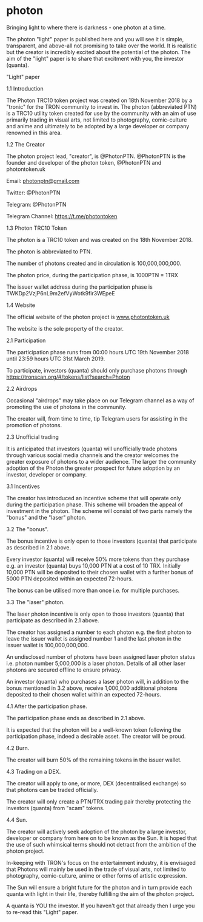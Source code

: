 # photon
Bringing light to where there is darkness - one photon at a time.

The photon "light" paper is published here and you will see it is simple, transparent, and above-all not promising to take over the world. It is realistic but the creator is incredibly excited about the potential of the photon. The aim of the "light" paper is to share that excitment with you, the investor (quanta).

"Light" paper

1.1 Introduction

The Photon TRC10 token project was created on 18th November 2018 by a "tronic" for the TRON community to invest in. The photon (abbreviated PTN) is a TRC10 utility token created for use by the community with an aim of use primarily trading in visual arts, not limited to photography, comic-culture and anime and ultimately to be adopted by a large developer or company renowned in this area.

1.2 The Creator

The photon project lead, "creator", is @PhotonPTN. @PhotonPTN is the founder and developer of the photon token, @PhotonPTN and photontoken.uk

Email: photonptn@gmail.com

Twitter: @PhotonPTN

Telegram: @PhotonPTN

Telegram Channel: https://t.me/photontoken

1.3 Photon TRC10 Token

The photon is a TRC10 token and was created on the 18th November 2018.

The photon is abbreviated to PTN.

The number of photons created and in circulation is 100,000,000,000.

The photon price, during the participation phase, is 1000PTN = 1TRX

The issuer wallet address during the participation phase is TWKDp2VzjP6nL9m2efVyWotk9fir3WEpeE

1.4 Website

The official website of the photon project is www.photontoken.uk

The website is the sole property of the creator.

2.1 Participation

The participation phase runs from 00:00 hours UTC 19th November 2018 until 23:59 hours UTC 31st March 2019.

To participate, investors (quanta) should only purchase photons through https://tronscan.org/#/tokens/list?search=Photon

2.2 Airdrops

Occasional "airdrops" may take place on our Telegram channel as a way of promoting the use of photons in the community.

The creator will, from time to time, tip Telegram users for assisting in the promotion of photons.

2.3 Unofficial trading

It is anticipated that investors (quanta) will unofficially trade photons through various social media channels and the creator welcomes the greater exposure of photons to a wider audience. The larger the community adoption of the Photon the greater prospect for future adoption by an investor, developer or company.

3.1 Incentives

The creator has introduced an incentive scheme that will operate only during the participation phase. This scheme will broaden the appeal of investment in the photon. The scheme will consist of two parts namely the "bonus" and the "laser" photon.

3.2 The "bonus".

The bonus incentive is only open to those investors (quanta) that participate as described in 2.1 above.

Every investor (quanta) will receive 50% more tokens than they purchase e.g. an investor (quanta) buys 10,000 PTN at a cost of 10 TRX. Initially 10,000 PTN will be deposited to their chosen wallet with a further bonus of 5000 PTN deposited within an expected 72-hours.

The bonus can be utilised more than once i.e. for multiple purchases.

3.3 The "laser" photon.

The laser photon incentive is only open to those investors (quanta) that participate as described in 2.1 above.

The creator has assigned a number to each photon e.g. the first photon to leave the issuer wallet is assigned number 1 and the last photon in the issuer wallet is 100,000,000,000.

An undisclosed number of photons have been assigned laser photon status i.e. photon number 5,000,000 is a laser photon. Details of all other laser photons are secured offline to ensure privacy.

An investor (quanta) who purchases a laser photon will, in addition to the bonus mentioned in 3.2 above, receive 1,000,000 additional photons deposited to their chosen wallet within an expected 72-hours.

4.1 After the participation phase.

The participation phase ends as described in 2.1 above.

It is expected that the photon will be a well-known token following the participation phase, indeed a desirable asset. The creator will be proud.

4.2 Burn.

The creator will burn 50% of the remaining tokens in the issuer wallet.

4.3 Trading on a DEX.

The creator will apply to one, or more, DEX (decentralised exchange) so that photons can be traded officially.

The creator will only create a PTN/TRX trading pair thereby protecting the investors (quanta) from "scam" tokens.

4.4 Sun.

The creator will actively seek adoption of the photon by a large investor, developer or company from here on to be known as the Sun. It is hoped that the use of such whimsical terms should not detract from the ambition of the photon project.

In-keeping with TRON's focus on the entertainment industry, it is envisaged that Photons will mainly be used in the trade of visual arts, not limited to photography, comic-culture, anime or other forms of artistic expression.

The Sun will ensure a bright future for the photon and in turn provide each quanta with light in their life, thereby fulfilling the aim of the photon project.

A quanta is YOU the investor. If you haven't got that already then I urge you to re-read this "Light" paper.
